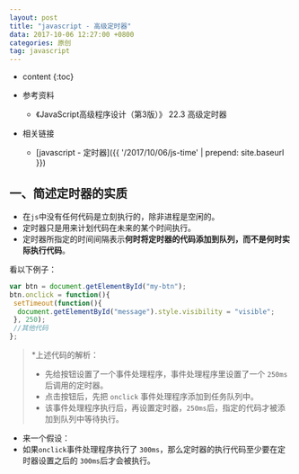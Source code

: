 ```yaml
---
layout: post
title: "javascript - 高级定时器"
data: 2017-10-06 12:27:00 +0800
categories: 原创
tag: javascript
---
```

* content
{:toc}

* 参考资料
    + 《JavaScript高级程序设计（第3版）》 22.3 高级定时器

* 相关链接
    + [javascript - 定时器]({{ '/2017/10/06/js-time' | prepend: site.baseurl }})

<!-- more -->

## 一、简述定时器的实质

* 在`js`中没有任何代码是立刻执行的，除非进程是空闲的。
* 定时器只是用来计划代码在未来的某个时间执行。
* 定时器所指定的时间间隔表示**何时将定时器的代码添加到队列，而不是何时实际执行代码**。

看以下例子：

```js
var btn = document.getElementById("my-btn");
btn.onclick = function(){
 setTimeout(function(){
  document.getElementById("message").style.visibility = "visible";
 }, 250);
 //其他代码
}; 
```

> *上述代码的解析：
>   * 先给按钮设置了一个事件处理程序，事件处理程序里设置了一个 `250ms` 后调用的定时器。
>   * 点击按钮后，先把 `onclick` 事件处理程序添加到任务队列中。
>   * 该事件处理程序执行后，再设置定时器，`250ms`后，指定的代码才被添加到队列中等待执行。

* 来一个假设：
* 如果`onclick`事件处理程序执行了 `300ms`，那么定时器的执行代码至少要在定时器设置之后的 `300ms`后才会被执行。

